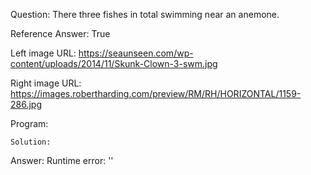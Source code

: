 Question: There three fishes in total swimming near an anemone.

Reference Answer: True

Left image URL: https://seaunseen.com/wp-content/uploads/2014/11/Skunk-Clown-3-swm.jpg

Right image URL: https://images.robertharding.com/preview/RM/RH/HORIZONTAL/1159-286.jpg

Program:

```
Solution:
```
Answer: Runtime error: ''

